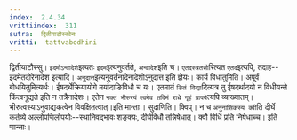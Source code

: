 ```yaml
---
index:  2.4.34
vrittiindex:  311
sutra:  द्वितीयाटौस्स्वेनः
vritti:  tattvabodhini 
---
```


द्वितीयाटौस्सु। `इदमोऽन्वादेशे`इत्यतः `इदम`इत्यनुवर्तते, `अन्वादेश`इति च। `एतदस्त्रतसो`रित्यत `एतद`इत्यपि, तदाह--इदमेतदोरेनादेश इत्यादि। `अनुदात्त`इत्यनुवर्तनादेनादेशोऽनुदात्त इति ज्ञेयः। कार्य विधातुमिति। अपूर्वं बोधयितुमित्यर्थः। ईषदर्थेक्रियायोगे मर्यादाङिविधौ च यः। एतमातं `ङितं विद्या`दित्यत्र तु ईषदर्थादयो न विधीयन्ते किंत्वनूद्यते इति न तत्रैनादेशः। एतेन `नक्तं भीरुरयं त्वमेव तदिमं राधे गृहं प्रापये`त्यपि व्याख्यातम्। भीरुत्वस्याऽनुवाद्यकत्वेन विवक्षितत्वात्।इति मान्ताः। सुदाणिति। क्विप्। न च `अनुनासिकस्य क्वी`ति दीर्घे कर्तव्ये अल्लोपणिलोपयोः--स्थानिवद्भावः शङ्क्यः, दीर्घविधौ तन्निषेधात्। क्वौ विधिं प्रति निषेधाच्च। इति णान्ताः।

